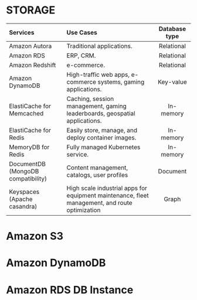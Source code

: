 # STORAGE

| Services                     | Use Cases                  | Database type
| :---                         | :----                      | :-----:
| Amazon Autora                | Traditional applications.  | Relational              
| Amazon RDS                   | ERP, CRM.                  | Relational 
| Amazon Redshift              | e-commerce.                | Relational 
| Amazon DynamoDB              | High-traffic web apps, e-commerce systems, gaming applications.                 |  Key-value      
| ElastiCache for Memcached    | Caching, session management, gaming leaderboards, geospatial applications.      |  In-memory     
| ElastiCache for Redis        | Easily store, manage, and deploy container images.                              |  In-memory       
| MemoryDB for Redis           | Fully managed Kubernetes service.                                               |  In-memory 
| DocumentDB (MongoDB compatibility) | Content management, catalogs, user profiles                                              | Document
| Keyspaces (Apache casandra) | High scale industrial apps for equipment maintenance, fleet management, and route optimization  | Graph


# Amazon S3

# Amazon DynamoDB

# Amazon RDS DB Instance